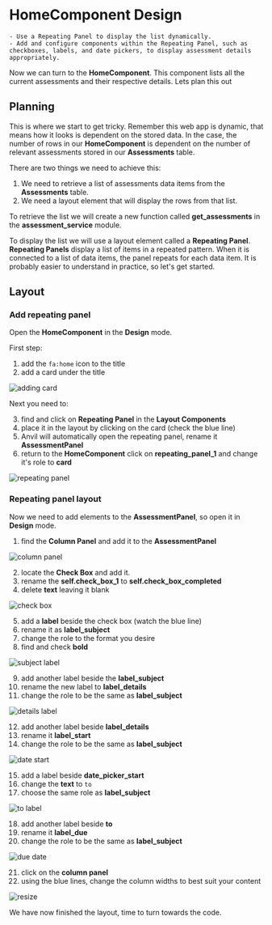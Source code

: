 # HomeComponent Design

```{topic} In this tutorial you will:
- Use a Repeating Panel to display the list dynamically.
- Add and configure components within the Repeating Panel, such as checkboxes, labels, and date pickers, to display assessment details appropriately.
```

Now we can turn to the **HomeComponent**. This component lists all the current assessments and their respective details. Lets plan this out

## Planning

This is where we start to get tricky. Remember this web app is dynamic, that means how it looks is dependent on the stored data. In the case, the number of rows in our **HomeComponent** is dependent on the number of relevant assessments stored in our **Assessments** table.

There are two things we need to achieve this:

1. We need to retrieve a list of assessments data items from the **Assessments** table.
2. We need a layout element that will display the rows from that list.

To retrieve the list we will create a new function called **get_assessments** in the **assessment_service** module.

To display the list we will use a layout element called a **Repeating Panel**. **Repeating Panels** display a list of items in a repeated pattern. When it is connected to a list of data items, the panel repeats for each data item. It is probably easier to understand in practice, so let's get started.

## Layout

### Add repeating panel

Open the **HomeComponent** in the **Design** mode.

First step:

1. add the `fa:home` icon to the title
2. add a card under the title

![adding card](./assets/img/25/card.gif)

Next you need to:

3. find and click on **Repeating Panel** in the **Layout Components**
4. place it in the layout by clicking on the card (check the blue line)
5. Anvil will automatically open the repeating panel, rename it **AssessmentPanel**
6. return to the **HomeComponent** click on **repeating_panel_1** and change it's role to **card**

![repeating panel](./assets/img/25/repeating_panel.gif)

### Repeating panel layout

Now we need to add elements to the **AssessmentPanel**, so open it in **Design** mode.

1. find the **Column Panel** and add it to the **AssessmentPanel**

![column panel](./assets/img/25/column_panel.gif)

2. locate the **Check Box** and add it.
3. rename the **self.check_box_1** to **self.check_box_completed**
4. delete **text** leaving it blank

![check box](./assets/img/25/check_box.gif)

5. add a **label** beside the check box (watch the blue line)
6. rename it as **label_subject**
7. change the role to the format you desire
8. find and check **bold**

![subject label](./assets/img/25/subject_label.gif)

9. add another label beside the **label_subject**
10. rename the new label to **label_details**
11. change the role to be the same as **label_subject**

![details label](./assets/img/25/label_details.gif)

12. add another label beside **label_details**
13. rename it **label_start**
14. change the role to be the same as **label_subject**

![date start](./assets/img/25/date_start.gif)

15. add a label beside **date_picker_start**
16. change the **text** to `to`
17. choose the same role as **label_subject**

![to label](./assets/img/25/label_to.gif)

18. add another label beside **to**
19. rename it **label_due**
20. change the role to be the same as **label_subject**

![due date](./assets/img/25/date_due.gif)

21. click on the **column panel**
22. using the blue lines, change the column widths to best suit your content

![resize](./assets/img/25/resize.gif)

We have now finished the layout, time to turn towards the code.
